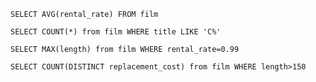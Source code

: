 `SELECT AVG(rental_rate) FROM film`

`SELECT COUNT(*) from film WHERE title LIKE 'C%'`

`SELECT MAX(length) from film WHERE rental_rate=0.99`
 
 `SELECT COUNT(DISTINCT replacement_cost) from film WHERE length>150`
